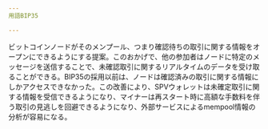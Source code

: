 ```yaml
---
用語BIP35

---
```

ビットコインノードがそのメンプール、つまり確認待ちの取引に関する情報をオープンにできるようにする提案。このおかげで、他の参加者はノードに特定のメッセージを送信することで、未確認取引に関するリアルタイムのデータを受け取ることができる。BIP35の採用以前は、ノードは確認済みの取引に関する情報にしかアクセスできなかった。この改善により、SPVウォレットは未確定取引に関する情報を受信できるようになり、マイナーは再スタート時に高額な手数料を伴う取引の見逃しを回避できるようになり、外部サービスによるmempool情報の分析が容易になる。